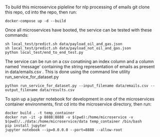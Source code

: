 To build this microservice pipleline for nlp processing of emails git clone this repo, cd into the repo, then run:

```
docker-compose up -d --build
```


Once all microservices have booted, the service can be tested with these commands:

```
sh local_test/predict.sh data/payload_oil_and_gas.json
sh local_test/predict.sh data/payload_not_oil_and_gas.json
python local_test/end_to_end_test.py
```

The service can be run on a csv conatining an index column and a column named 'message' containing the string representation of emails as present in data/emails.csv . This is done using the command line utility run_service_for_dataset.py

```
python run_service_for_dataset.py --input_filename data/emails.csv --output_filename data/results.csv
```

To spin up a jupyter notebook for development in one of the microservices container environments, first cd into the microservice directory, then run:

```
docker build . -t temp_container
docker run -it -p 8888:8888 -v $(pwd):/home/microservice -v $(pwd)/../data:/home/microservice/data temp_container /bin/bash
pip install jupyter
jupyter notebook --ip=0.0.0.0 --port=8888 --allow-root
```

